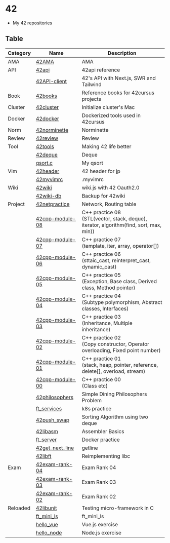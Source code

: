 # 42
- My 42 repositories

## Table

| Category | Name                                                             | Description                                                                               |
|----------|------------------------------------------------------------------|-------------------------------------------------------------------------------------------|
| AMA      | [42AMA](https://github.com/solareenlo/42AMA)                     | AMA                                                                                       |
| API      | [42api](https://github.com/solareenlo/42api)                     | 42api reference                                                                           |
|          | [42API-client](https://github.com/solareenlo/42API-client)       | 42's API with Next.js, SWR and Tailwind                                                   |
| Book     | [42books](https://github.com/solareenlo/42books)                 | Reference books for 42cursus projects                                                     |
| Cluster  | [42cluster](https://github.com/solareenlo/42cluster)             | Initialize cluster's Mac                                                                  |
| Docker   | [42docker](https://github.com/solareenlo/42docker)               | Dockerized tools used in 42cursus                                                         |
| Norm     | [42norminette](https://github.com/solareenlo/42norminette)       | Norminette                                                                                |
| Review   | [42review](https://github.com/solareenlo/42review)               | Review                                                                                    |
| Tool     | [42tools](https://github.com/solareenlo/42tools)                 | Making 42 life better                                                                     |
|          | [42deque](https://github.com/solareenlo/42deque)                 | Deque                                                                                     |
|          | [qsort.c](https://github.com/solareenlo/qsort.c)                 | My qsort                                                                                  |
| Vim      | [42header](https://github.com/solareenlo/42header)               | 42 header for jp                                                                          |
|          | [42myvimrc](https://github.com/solareenlo/42myvimrc)             | .myvimrc                                                                                  |
| Wiki     | [42wiki](https://github.com/solareenlo/42wiki)                   | wiki.js with 42 Oauth2.0                                                                  |
|          | [42wiki-db](https://github.com/solareenlo/42wiki-db)             | Backup for 42wiki                                                                         |
| Project  | [42netpractice](https://github.com/solareenlo/42netpractice)     | Network, Routing table                                                                    |
|          | [42cpp-module-08](https://github.com/solareenlo/42cpp-module-08) | C++ practice 08<br>(STL(vector, stack, deque), iterator, algorithm(find, sort, max, min)) |
|          | [42cpp-module-07](https://github.com/solareenlo/42cpp-module-07) | C++ practice 07<br>(template, iter, array, operator[])                                    |
|          | [42cpp-module-06](https://github.com/solareenlo/42cpp-module-06) | C++ practice 06<br>(sttaic_cast, reinterpret_cast, dynamic_cast)                          |
|          | [42cpp-module-05](https://github.com/solareenlo/42cpp-module-05) | C++ practice 05<br>(Exception, Base class, Derived class, Method pointer)                 |
|          | [42cpp-module-04](https://github.com/solareenlo/42cpp-module-04) | C++ practice 04<br>(Subtype polymorphism, Abstract classes, Interfaces)                   |
|          | [42cpp-module-03](https://github.com/solareenlo/42cpp-module-03) | C++ practice 03<br>(Inheritance, Multiple inheritance)                                    |
|          | [42cpp-module-02](https://github.com/solareenlo/42cpp-module-02) | C++ practice 02<br>(Copy constructor, Operator overloading, Fixed point number)           |
|          | [42cpp-module-01](https://github.com/solareenlo/42cpp-module-01) | C++ practice 01<br>(stack, heap, pointer, reference, delete[], overload, stream)          |
|          | [42cpp-module-00](https://github.com/solareenlo/42cpp-module-00) | C++ practice 00<br>(Class etc)                                                            |
|          | [42philosophers](https://github.com/solareenlo/42philosophers)   | Simple Dining Philosophers Problem                                                        |
|          | [ft_services](https://github.com/solareenlo/ft_services)         | k8s practice                                                                              |
|          | [42push_swap](https://github.com/solareenlo/42push_swap)         | Sorting Algorithm using two deque                                                         |
|          | [42libasm](https://github.com/solareenlo/42libasm)               | Assembler Basics                                                                          |
|          | [ft_server](https://github.com/solareenlo/ft_server)             | Docker practice                                                                           |
|          | [42get_next_line](https://github.com/solareenlo/42get_next_line) | getline                                                                                   |
|          | [42libft](https://github.com/solareenlo/42libft)                 | Reimplementing libc                                                                       |
| Exam     | [42exam-rank-04](https://github.com/solareenlo/42exam-rank-04)   | Exam Rank 04                                                                              |
|          | [42exam-rank-03](https://github.com/solareenlo/42exam-rank-03)   | Exam Rank 03                                                                              |
|          | [42exam-rank-02](https://github.com/solareenlo/42exam-rank-02)   | Exam Rank 02                                                                              |
| Reloaded | [42libunit](https://github.com/solareenlo/42libunit)             | Testing micro-framework in C                                                              |
|          | [ft_mini_ls](https://github.com/solareenlo/ft_mini_ls)           | ft_mini_ls                                                                                |
|          | [hello_vue](https://github.com/solareenlo/hello_vue)             | Vue.js exercise                                                                           |
|          | [hello_node](https://github.com/solareenlo/hello_node)           | Node.js exercise                                                                          |
